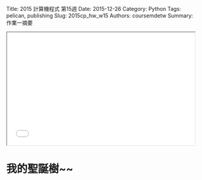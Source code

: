 Title: 2015 計算機程式 第15週
Date: 2015-12-26
Category: Python
Tags: pelican, publishing
Slug: 2015cp_hw_w15
Authors: coursemdetw
Summary: 作業一摘要
                
                            
<iframe src="40423104_cp_w15_p.html" width="500" height="300"></iframe>

我的聖誕樹~~
==========
<!-- 導入 brython.js -->

<script type="text/javascript" src="http://brython.info/src/brython_dist.js"></script>

<!-- 啟動 brython() -->

<script>
window.onload=function(){
brython(1);
}
</script>

<!-- 以下利用 Brython 程式執行繪圖 -->

<canvas id="syuan2" width="600" height="600"></canvas>


<script type="text/python3">
# 導入 doc
from browser import document as doc
from browser import console
import math


# 準備繪圖畫布
canvas2 = doc["syuan2"]
ctx2 = canvas2.getContext("2d")

grd = ctx2.createLinearGradient(100, 200,500, 300);
grd.addColorStop(0,"#B94FFF");
grd.addColorStop(1,"#66FFFF");


ctx2.strokeStyle = grd;
ctx2.lineWidth = 20;
ctx2.strokeRect(0, 0, 600, 600);

grd = ctx2.createLinearGradient(20,0,30,500);
grd.addColorStop(0,"#BBFFEE");
grd.addColorStop(1,"#E8CCFF");

ctx2.fillStyle = grd;
ctx2.fillRect(10,10,580,580);

ctx2.fillStyle="#FF8888";
ctx2.fillRect(380, 508, 80, 60);

ctx2.beginPath();
ctx2.lineCap="round";
ctx2.lineWidth = 10;
ctx2.strokeStyle="#FF0000"
ctx2.moveTo(420, 508);
ctx2.lineTo(420, 568);
ctx2.moveTo(380, 538);
ctx2.lineTo(460, 538);
ctx2.moveTo(430, 487);
ctx2.lineTo(440, 490);
ctx2.lineTo(440, 500);
ctx2.lineTo(420, 508);
ctx2.lineTo(400, 500);
ctx2.lineTo(400, 490);
ctx2.lineTo(410, 487);
ctx2.lineTo(420, 508);
ctx2.lineTo(430, 487);
ctx2.stroke();


ctx2.fillStyle="#FFAA33";
ctx2.fillRect(420, 360, 100, 80);

ctx2.beginPath();
ctx2.lineCap="round";
ctx2.lineWidth = 10;
ctx2.strokeStyle="#E63F00"
ctx2.moveTo(480, 337);
ctx2.lineTo(490, 340);
ctx2.lineTo(490, 350);
ctx2.lineTo(470, 360);
ctx2.lineTo(450, 350);
ctx2.lineTo(450, 340);
ctx2.lineTo(460, 337);
ctx2.lineTo(470, 360);
ctx2.lineTo(480, 337);
ctx2.moveTo(470, 360);
ctx2.lineTo(470, 440);
ctx2.moveTo(420, 400);
ctx2.lineTo(520, 400);
ctx2.stroke();


ctx2.fillStyle="#FF88C2";
ctx2.fillRect(440, 180, 120, 100);

ctx2.beginPath();
ctx2.lineCap="round";
ctx2.lineWidth = 10;
ctx2.strokeStyle="#BA55D3"
ctx2.moveTo(510, 153);
ctx2.lineTo(520, 160);
ctx2.lineTo(520, 170);
ctx2.lineTo(500, 180);
ctx2.lineTo(480, 170);
ctx2.lineTo(480, 160);
ctx2.lineTo(490, 153);
ctx2.lineTo(500, 180);
ctx2.lineTo(510, 153);
ctx2.moveTo(500, 180);
ctx2.lineTo(500, 280);
ctx2.moveTo(440, 230);
ctx2.lineTo(560, 230);
ctx2.stroke();


ctx2.fillStyle="	#FF77FF";
ctx2.fillRect(340, 80, 80, 80);

ctx2.beginPath();
ctx2.lineCap="round";
ctx2.lineWidth = 10;
ctx2.strokeStyle="#C71585"
ctx2.moveTo(390, 57);
ctx2.lineTo(400, 60);
ctx2.lineTo(400, 70);
ctx2.lineTo(380, 80);
ctx2.lineTo(360, 70);
ctx2.lineTo(360, 60);
ctx2.lineTo(370, 57);
ctx2.lineTo(380, 80);
ctx2.lineTo(390, 57);
ctx2.moveTo(380, 80);
ctx2.lineTo(380, 160);
ctx2.moveTo(340, 120);
ctx2.lineTo(420, 120);
ctx2.stroke();






ctx2.beginPath();
ctx2.lineWidth = 10;
ctx2.strokeStyle="#BB5500"
ctx2.lineJoin = "round";
ctx2.moveTo(200,485);
ctx2.lineTo(240,485);
ctx2.lineTo(260,565);
ctx2.lineTo(180,565);
ctx2.lineTo(200,485);
ctx2.lineTo(240,485);
ctx2.stroke();

ctx2.beginPath();
ctx2.lineWidth = 10;
ctx2.strokeStyle="#008866"
ctx2.lineJoin = "round";
ctx2.moveTo(140,420);
ctx2.lineTo(300,410);
ctx2.lineTo(360,470);
ctx2.lineTo(80,470);
ctx2.lineTo(140,420);
ctx2.lineTo(300,410);
ctx2.stroke();

ctx2.beginPath();
ctx2.lineWidth = 10;
ctx2.strokeStyle="#00DDAA"
ctx2.lineJoin = "round";
ctx2.moveTo(160,340);
ctx2.lineTo(280,350);
ctx2.lineTo(315,390);
ctx2.lineTo(120,400);
ctx2.lineTo(160,340);
ctx2.lineTo(280,350);
ctx2.stroke();

ctx2.beginPath();
ctx2.lineWidth =8;
ctx2.strokeStyle="#00FF00"
ctx2.lineJoin = "round";
ctx2.moveTo(180,280);
ctx2.lineTo(250,270);
ctx2.lineTo(308,334);
ctx2.lineTo(140,320);
ctx2.lineTo(180,280);
ctx2.lineTo(250,270);
ctx2.stroke();

ctx2.beginPath();
ctx2.lineWidth = 10;
ctx2.strokeStyle="#00FFCC"
ctx2.lineJoin = "round";
ctx2.moveTo(212,195);
ctx2.lineTo(270,250);
ctx2.lineTo(170,265);
ctx2.lineTo(212,195);
ctx2.lineTo(270,250);
ctx2.stroke();

ctx2.beginPath();
ctx2.lineWidth = 10;
ctx2.strokeStyle="#FFFF00"
ctx2.lineJoin = "round";
ctx2.moveTo(210,127);
ctx2.lineTo(220,155);
ctx2.lineTo(243,155);
ctx2.lineTo(223,171);
ctx2.lineTo(230,195);
ctx2.lineTo(210,181);
ctx2.lineTo(190,195);
ctx2.lineTo(196,171);
ctx2.lineTo(176,155);
ctx2.lineTo(201,155);
ctx2.lineTo(210,127);
ctx2.lineTo(220,155);
ctx2.stroke();



ctx2.beginPath();
ctx2.lineCap="round";
ctx2.lineWidth = 5;
ctx2.strokeStyle="#FFFF00"
ctx2.moveTo(170, 230);
ctx2.bezierCurveTo(160, 243, 280, 284, 270, 270);
ctx2.stroke();

ctx2.beginPath();
ctx2.lineCap="round";
ctx2.lineWidth = 5;
ctx2.moveTo(130, 330);
ctx2.bezierCurveTo(132, 344, 280, 284, 270, 270);
ctx2.stroke();

ctx2.beginPath();
ctx2.lineCap="round";
ctx2.lineWidth = 5;
ctx2.moveTo(130, 330);
ctx2.bezierCurveTo(112, 350, 328, 434, 330, 410);
ctx2.stroke();


ctx2.beginPath();
ctx2.lineCap="round";
ctx2.lineWidth = 5;
ctx2.moveTo(110, 410);
ctx2.bezierCurveTo(112, 428, 320, 368, 310, 350);
ctx2.stroke();

ctx2.beginPath();
ctx2.lineCap="round";
ctx2.lineWidth = 5;
ctx2.moveTo(110, 410);
ctx2.bezierCurveTo(100, 430, 356, 508, 360, 487);
ctx2.stroke();


ctx2.beginPath();
ctx2.lineCap="round";
ctx2.lineWidth = 5;
ctx2.moveTo(73, 485);
ctx2.bezierCurveTo(76, 511, 340, 430, 330, 410);
ctx2.stroke();


ctx2.beginPath();
ctx2.arc(170,230,6.5,0,math.pi*2, True);
ctx2.fillStyle="#FF88C2"
ctx2.fill();

ctx2.beginPath();
ctx2.arc(270,270,6.5,0,math.pi*2, True);
ctx2.fillStyle="#FF88C2"
ctx2.fill();

ctx2.beginPath();
ctx2.arc(130,330,6.5,0,math.pi*2, True);
ctx2.fillStyle="#FF0088"
ctx2.fill();

ctx2.beginPath();
ctx2.arc(310,350,6.5,0,math.pi*2, True);
ctx2.fillStyle="#FF0088"
ctx2.fill();

ctx2.beginPath();
ctx2.arc(110,410,6.5,0,math.pi*2, True);
ctx2.fillStyle="#FF0000"
ctx2.fill();

ctx2.beginPath();
ctx2.arc(330,410,6.5,0,math.pi*2, True);
ctx2.fillStyle="#FF0000"
ctx2.fill();

ctx2.beginPath();
ctx2.arc(75,485,6.5,0,math.pi*2, True);
ctx2.fillStyle="#FF00FF"
ctx2.fill();

ctx2.beginPath();
ctx2.arc(360,488,6.5,0,math.pi*2, True);
ctx2.fillStyle="#FF00FF"
ctx2.fill();

ctx2.beginPath();
ctx2.fillStyle="#FF00FF"
ctx2.fillRect=(380,508,80,60)
ctx2.fill();

</script>  

